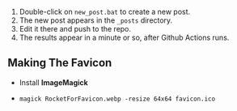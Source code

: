 1. Double-click on `new_post.bat` to create a new post.
2. The new post appears in the `_posts` directory.
3. Edit it there and push to the repo.
4. The results appear in a minute or so, after Github Actions runs.

## Making The Favicon

* Install **ImageMagick**

* `magick RocketForFavicon.webp -resize 64x64 favicon.ico`
